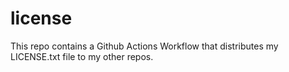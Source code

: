 # license
This repo contains a Github Actions Workflow that distributes my LICENSE.txt file to my other repos. 
